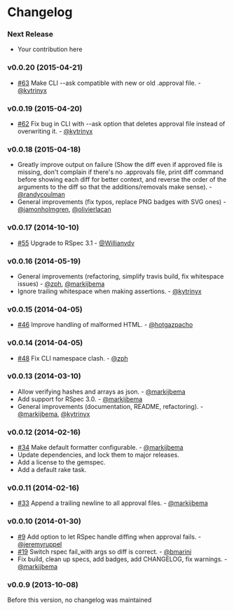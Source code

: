 # Changelog

### Next Release

* Your contribution here

### v0.0.20 (2015-04-21)

* [#63](https://github.com/kytrinyx/approvals/issues/62) Make CLI --ask compatible with new or old .approval file. - [@kytrinyx](https://github.com/kytrinyx)

### v0.0.19 (2015-04-20)

* [#62](https://github.com/kytrinyx/approvals/issues/62) Fix bug in CLI with --ask option that deletes approval file instead of overwriting it. - [@kytrinyx](https://github.com/kytrinyx)

### v0.0.18 (2015-04-18)

- Greatly improve output on failure (Show the diff even if approved file is missing, don't complain if there's no .approvals file, print diff command before showing each diff for better context, and reverse the order of the arguments to the diff so that the additions/removals make sense). - [@randycoulman](https://github.com/randycoulman)
- General improvements (fix typos, replace PNG badges with SVG ones) - [@jamonholmgren](https://github.com/jamonholmgren), [@olivierlacan](https://github.com/olivierlacan)

### v0.0.17 (2014-10-10)

- [#55](https://github.com/kytrinyx/approvals/pull/55) Upgrade to RSpec 3.1 - [@Willianvdv](https://github.com/Willianvdv)

### v0.0.16 (2014-05-19)

- General improvements (refactoring, simplify travis build, fix whitespace issues) - [@zph](https://github.com/zph), [@markijbema](https://github.com/markijbema)
- Ignore trailing whitespace when making assertions. - [@kytrinyx](https://github.com/kytrinyx)

### v0.0.15 (2014-04-05)

- [#46](https://github.com/kytrinyx/approvals/pull/46) Improve handling of malformed HTML. - [@hotgazpacho](https://github.com/hotgazpacho)

### v0.0.14 (2014-04-05)

- [#48](https://github.com/kytrinyx/approvals/pull/48) Fix CLI namespace clash. - [@zph](https://github.com/zph)

### v0.0.13 (2014-03-10)

- Allow verifying hashes and arrays as json. - [@markijbema](https://github.com/markijbema)
- Add support for RSpec 3.0. - [@markijbema](https://github.com/markijbema)
- General improvements (documentation, README, refactoring). - [@markijbema](https://github.com/markijbema), [@kytrinyx](https://github.com/kytrinyx)

### v0.0.12 (2014-02-16)

- [#34](https://github.com/kytrinyx/approvals/pull/34) Make default formatter configurable. - [@markijbema](https://github.com/markijbema)
- Update dependencies, and lock them to major releases.
- Add a license to the gemspec.
- Add a default rake task.

### v0.0.11 (2014-02-16)

- [#33](https://github.com/kytrinyx/approvals/pull/33) Append a trailing newline to all approval files. - [@markijbema](https://github.com/markijbema)

### v0.0.10 (2014-01-30)

- [#9](https://github.com/kytrinyx/approvals/pull/9) Add option to let RSpec handle diffing when approval fails. - [@jeremyruppel](https://github.com/jeremyruppel)
- [#19](https://github.com/kytrinyx/approvals/pull/19) Switch rspec fail_with args so diff is correct. - [@bmarini](https://github.com/bmarini)
- Fix build, clean up specs, add badges, add CHANGELOG, fix warnings. - [@markijbema](https://github.com/markijbema)

### v0.0.9 (2013-10-08)

Before this version, no changelog was maintained

